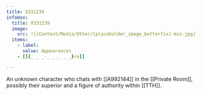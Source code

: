 ```yaml
---
title: X331239
infobox:
  title: X331239
  image:
    src: ![[Content/Media/Other/[placeholder_image_betterfix]-min.jpg]]
  items:
    - label: 
      value: Appearances
	- [[{_ _ _-_ _._ _ _}re]]

---
```


An unknown character who chats with [[A992144]] in the [[Private Room]], possibly their superior and a figure of authority within [[TTH]].
